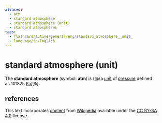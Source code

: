 ```yaml
---
aliases:
  - atm
  - standard atmosphere
  - standard atmosphere (unit)
  - standard atmospheres
tags:
  - flashcard/active/general/eng/standard_atmosphere__unit_
  - language/in/English
---
```


# standard atmosphere (unit)

The __standard atmosphere__ (symbol: __atm__) is {@{a [unit](unit%20of%20measurement.md) of [pressure](pressure.md) defined as 101325 [Pa](Pascal%20(unit).md)}@}. <!--SR:!2030-09-06,1863,330-->

## references

This text incorporates [content](https://en.wikipedia.org/wiki/standard_atmosphere_(unit)) from [Wikipedia](Wikipedia.md) available under the [CC BY-SA 4.0](https://creativecommons.org/licenses/by-sa/4.0/) license.
